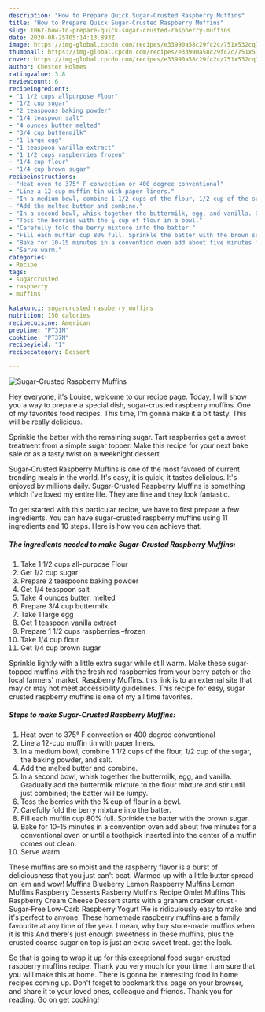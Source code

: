```yaml
---
description: "How to Prepare Quick Sugar-Crusted Raspberry Muffins"
title: "How to Prepare Quick Sugar-Crusted Raspberry Muffins"
slug: 1067-how-to-prepare-quick-sugar-crusted-raspberry-muffins
date: 2020-08-25T05:14:13.893Z
image: https://img-global.cpcdn.com/recipes/e33990a58c29fc2c/751x532cq70/sugar-crusted-raspberry-muffins-recipe-main-photo.jpg
thumbnail: https://img-global.cpcdn.com/recipes/e33990a58c29fc2c/751x532cq70/sugar-crusted-raspberry-muffins-recipe-main-photo.jpg
cover: https://img-global.cpcdn.com/recipes/e33990a58c29fc2c/751x532cq70/sugar-crusted-raspberry-muffins-recipe-main-photo.jpg
author: Chester Holmes
ratingvalue: 3.8
reviewcount: 6
recipeingredient:
- "1 1/2 cups allpurpose Flour"
- "1/2 cup sugar"
- "2 teaspoons baking powder"
- "1/4 teaspoon salt"
- "4 ounces butter melted"
- "3/4 cup buttermilk"
- "1 large egg"
- "1 teaspoon vanilla extract"
- "1 1/2 cups raspberries frozen"
- "1/4 cup flour"
- "1/4 cup brown sugar"
recipeinstructions:
- "Heat oven to 375° F convection or 400 degree conventional"
- "Line a 12-cup muffin tin with paper liners."
- "In a medium bowl, combine 1 1/2 cups of the flour, 1/2 cup of the sugar, the baking powder, and salt."
- "Add the melted butter and combine."
- "In a second bowl, whisk together the buttermilk, egg, and vanilla. Gradually add the buttermilk mixture to the flour mixture and stir until just combined; the batter will be lumpy."
- "Toss the berries with the ¼ cup of flour in a bowl."
- "Carefully fold the berry mixture into the batter."
- "Fill each muffin cup 80% full. Sprinkle the batter with the brown sugar."
- "Bake for 10-15 minutes in a convention oven add about five minutes for a conventional oven or until a toothpick inserted into the center of a muffin comes out clean."
- "Serve warm."
categories:
- Recipe
tags:
- sugarcrusted
- raspberry
- muffins

katakunci: sugarcrusted raspberry muffins 
nutrition: 150 calories
recipecuisine: American
preptime: "PT31M"
cooktime: "PT37M"
recipeyield: "1"
recipecategory: Dessert

---
```



![Sugar-Crusted Raspberry Muffins](https://img-global.cpcdn.com/recipes/e33990a58c29fc2c/751x532cq70/sugar-crusted-raspberry-muffins-recipe-main-photo.jpg)

Hey everyone, it's Louise, welcome to our recipe page. Today, I will show you a way to prepare a special dish, sugar-crusted raspberry muffins. One of my favorites food recipes. This time, I'm gonna make it a bit tasty. This will be really delicious.

Sprinkle the batter with the remaining sugar. Tart raspberries get a sweet treatment from a simple sugar topper. Make this recipe for your next bake sale or as a tasty twist on a weeknight dessert.

Sugar-Crusted Raspberry Muffins is one of the most favored of current trending meals in the world. It's easy, it is quick, it tastes delicious. It's enjoyed by millions daily. Sugar-Crusted Raspberry Muffins is something which I've loved my entire life. They are fine and they look fantastic.


To get started with this particular recipe, we have to first prepare a few ingredients. You can have sugar-crusted raspberry muffins using 11 ingredients and 10 steps. Here is how you can achieve that.

<!--inarticleads1-->

##### The ingredients needed to make Sugar-Crusted Raspberry Muffins:

1. Take 1 1/2 cups all-purpose Flour
1. Get 1/2 cup sugar
1. Prepare 2 teaspoons baking powder
1. Get 1/4 teaspoon salt
1. Take 4 ounces butter, melted
1. Prepare 3/4 cup buttermilk
1. Take 1 large egg
1. Get 1 teaspoon vanilla extract
1. Prepare 1 1/2 cups raspberries –frozen
1. Take 1/4 cup flour
1. Get 1/4 cup brown sugar


Sprinkle lightly with a little extra sugar while still warm. Make these sugar-topped muffins with the fresh red raspberries from your berry patch or the local farmers&#39; market. Raspberry Muffins. this link is to an external site that may or may not meet accessibility guidelines. This recipe for easy, sugar crusted raspberry muffins is one of my all time favorites. 

<!--inarticleads2-->

##### Steps to make Sugar-Crusted Raspberry Muffins:

1. Heat oven to 375° F convection or 400 degree conventional
1. Line a 12-cup muffin tin with paper liners.
1. In a medium bowl, combine 1 1/2 cups of the flour, 1/2 cup of the sugar, the baking powder, and salt.
1. Add the melted butter and combine.
1. In a second bowl, whisk together the buttermilk, egg, and vanilla. Gradually add the buttermilk mixture to the flour mixture and stir until just combined; the batter will be lumpy.
1. Toss the berries with the ¼ cup of flour in a bowl.
1. Carefully fold the berry mixture into the batter.
1. Fill each muffin cup 80% full. Sprinkle the batter with the brown sugar.
1. Bake for 10-15 minutes in a convention oven add about five minutes for a conventional oven or until a toothpick inserted into the center of a muffin comes out clean.
1. Serve warm.


These muffins are so moist and the raspberry flavor is a burst of deliciousness that you just can&#39;t beat. Warmed up with a little butter spread on &#39;em and wow! Muffins Blueberry Lemon Raspberry Muffins Lemon Muffins Raspberry Desserts Rasberry Muffins Recipe Omlet Muffins This Raspberry Cream Cheese Dessert starts with a graham cracker crust · Sugar-Free Low-Carb Raspberry Yogurt Pie is ridiculously easy to make and it&#39;s perfect to anyone. These homemade raspberry muffins are a family favourite at any time of the year. I mean, why buy store-made muffins when it is this And there&#39;s just enough sweetness in these muffins, plus the crusted coarse sugar on top is just an extra sweet treat. get the look. 

So that is going to wrap it up for this exceptional food sugar-crusted raspberry muffins recipe. Thank you very much for your time. I am sure that you will make this at home. There is gonna be interesting food in home recipes coming up. Don't forget to bookmark this page on your browser, and share it to your loved ones, colleague and friends. Thank you for reading. Go on get cooking!
